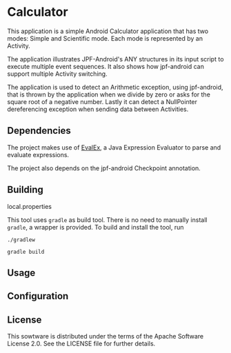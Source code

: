 Calculator
========

This application is a simple Android Calculator application that has two modes: Simple and
Scientific mode. Each mode is represented by an Activity.

The application illustrates JPF-Android's ANY structures in its input
script to execute multiple event sequences. It also shows how jpf-android can
support multiple Activity switching.

The application is used to detect an Arithmetic exception, using jpf-android,
that is thrown by the application when we divide by zero or asks for the
square root of a negative number. Lastly it can detect a NullPointer
dereferencing exception when sending data between Activities.


Dependencies
-----------

The project makes use of [EvalEx](https://github.com/uklimaschewski/EvalEx), a Java Expression Evaluator to parse and evaluate expressions.

The project also depends on the jpf-android Checkpoint annotation. 



Building
--------

local.properties


This tool uses `gradle` as build tool. There is no need to manually install
`gradle`, a wrapper is provided. To build and install the tool, run

```
./gradlew

gradle build
```




Usage
-----



Configuration
-------------


License
-------

This sowtware is distributed under the terms of the Apache Software License 2.0.
See the LICENSE file for further details.
